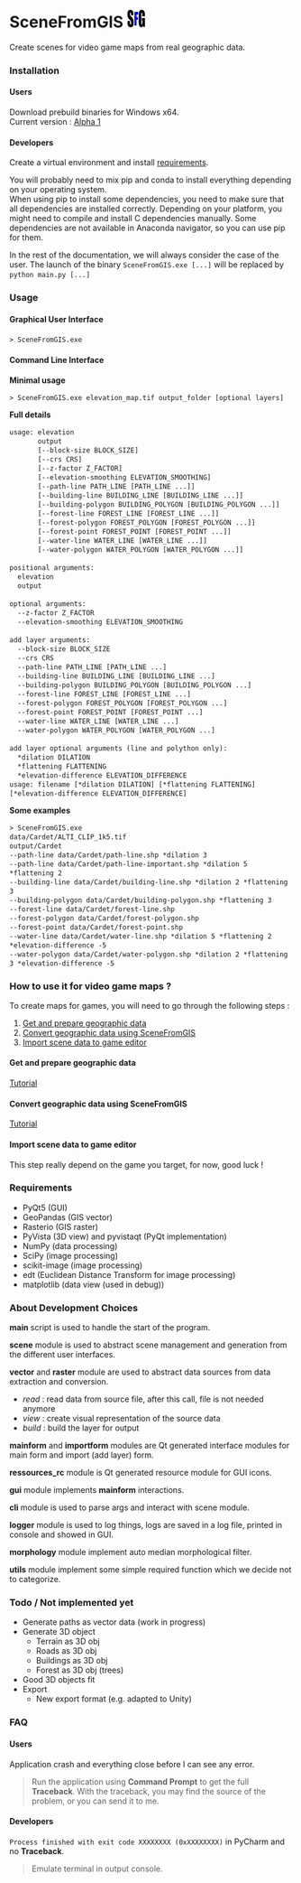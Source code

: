 # SceneFromGIS <img src="SfGicon.png" height="32">

Create scenes for video game maps from real geographic data.


### Installation
#### Users
Download prebuild binaries for Windows x64.  
Current version : 
[Alpha 1](https://mega.nz/file/2boFkIoS#UjOyj_9bzGoYU5mm9uPliZqP9tSONVScmpnghK4FtKE)

#### Developers
Create a virtual environment and install [requirements](#Requirements).

You will probably need to mix pip and conda to install everything depending on
your operating system.  
When using pip to install some dependencies, you need to make sure that all
dependencies are installed correctly.
Depending on your platform, you might need to compile and install
C dependencies manually.
Some dependencies are not available in Anaconda navigator,
so you can use pip for them.

In the rest of the documentation, we will always consider the case of the user.
The launch of the binary `SceneFromGIS.exe [...]` will be replaced by `python main.py [...]`


### Usage
#### Graphical User Interface
`> SceneFromGIS.exe`


#### Command Line Interface
**Minimal usage**
```
> SceneFromGIS.exe elevation_map.tif output_folder [optional layers]
```

**Full details**
```
usage: elevation
       output
       [--block-size BLOCK_SIZE]
       [--crs CRS]
       [--z-factor Z_FACTOR]
       [--elevation-smoothing ELEVATION_SMOOTHING]
       [--path-line PATH_LINE [PATH_LINE ...]]
       [--building-line BUILDING_LINE [BUILDING_LINE ...]]
       [--building-polygon BUILDING_POLYGON [BUILDING_POLYGON ...]]
       [--forest-line FOREST_LINE [FOREST_LINE ...]]
       [--forest-polygon FOREST_POLYGON [FOREST_POLYGON ...]]
       [--forest-point FOREST_POINT [FOREST_POINT ...]]
       [--water-line WATER_LINE [WATER_LINE ...]]
       [--water-polygon WATER_POLYGON [WATER_POLYGON ...]]

positional arguments:
  elevation
  output

optional arguments:
  --z-factor Z_FACTOR
  --elevation-smoothing ELEVATION_SMOOTHING
  
add layer arguments:
  --block-size BLOCK_SIZE
  --crs CRS
  --path-line PATH_LINE [PATH_LINE ...]
  --building-line BUILDING_LINE [BUILDING_LINE ...]
  --building-polygon BUILDING_POLYGON [BUILDING_POLYGON ...]
  --forest-line FOREST_LINE [FOREST_LINE ...]
  --forest-polygon FOREST_POLYGON [FOREST_POLYGON ...]
  --forest-point FOREST_POINT [FOREST_POINT ...]
  --water-line WATER_LINE [WATER_LINE ...]
  --water-polygon WATER_POLYGON [WATER_POLYGON ...]

add layer optional arguments (line and polython only):
  *dilation DILATION
  *flattening FLATTENING
  *elevation-difference ELEVATION_DIFFERENCE
usage: filename [*dilation DILATION] [*flattening FLATTENING] [*elevation-difference ELEVATION_DIFFERENCE]
```

**Some examples**
```
> SceneFromGIS.exe
data/Cardet/ALTI_CLIP_1k5.tif
output/Cardet
--path-line data/Cardet/path-line.shp *dilation 3
--path-line data/Cardet/path-line-important.shp *dilation 5 *flattening 2
--building-line data/Cardet/building-line.shp *dilation 2 *flattening 3
--building-polygon data/Cardet/building-polygon.shp *flattening 3
--forest-line data/Cardet/forest-line.shp
--forest-polygon data/Cardet/forest-polygon.shp
--forest-point data/Cardet/forest-point.shp
--water-line data/Cardet/water-line.shp *dilation 5 *flattening 2 *elevation-difference -5
--water-polygon data/Cardet/water-polygon.shp *dilation 2 *flattening 3 *elevation-difference -5
```


### How to use it for video game maps ?
To create maps for games, you will need to go through the following steps :
1. [Get and prepare geographic data](#get-and-prepare-geographic-data)
3. [Convert geographic data using SceneFromGIS](#convert-geographic-data-using-SceneFromGIS)
4. [Import scene data to game editor](#import-scene-data-to-game-editor)

#### Get and prepare geographic data
[Tutorial](https://docs.google.com/document/d/1kLQgOUDipBHRCMN29pi7MnWtXafHJXnVJtyrRn5T8X4)

#### Convert geographic data using SceneFromGIS
[Tutorial](https://docs.google.com/document/d/1BkWSHitI2b5kh3-Jq66k5U5bj9eadZvMU_zNiOZynt4)

#### Import scene data to game editor
This step really depend on the game you target, for now, good luck !


### Requirements
* PyQt5 (GUI)
* GeoPandas (GIS vector)
* Rasterio (GIS raster)
* PyVista (3D view) and pyvistaqt (PyQt implementation)
* NumPy (data processing)
* SciPy (image processing)
* scikit-image (image processing)
* edt (Euclidean Distance Transform for image processing)
* matplotlib (data view (used in debug))


### About Development Choices
**main** script is used to handle the start of the program.

**scene** module is used to abstract scene management and generation from 
the different user interfaces.

**vector** and **raster** module are used to abstract data sources from data
extraction and conversion.
* *read* : read data from source file, after this call, file is not needed anymore
* *view* : create visual representation of the source data
* *build* : build the layer for output

**mainform** and **importform** modules are Qt generated interface modules for
main form and import (add layer) form.

**ressources_rc** module is Qt generated resource module for GUI icons.

**gui** module implements **mainform** interactions.

**cli** module is used to parse args and interact with scene module.

**logger** module is used to log things, logs are saved in a log file, printed
in console and showed in GUI.

**morphology** module implement auto median morphological filter.

**utils** module implement some simple required function which we decide not to categorize.


### Todo / Not implemented yet
* Generate paths as vector data (work in progress)
* Generate 3D object
  * Terrain as 3D obj
  * Roads as 3D obj
  * Buildings as 3D obj
  * Forest as 3D obj (trees)
* Good 3D objects fit
* Export
  * New export format (e.g. adapted to Unity)

### FAQ
#### Users
Application crash and everything close before I can see any error.
> Run the application using **Command Prompt** to get the full **Traceback**.
With the traceback, you may find the source of the problem, or you can send it to me.

#### Developers
`Process finished with exit code XXXXXXXX (0xXXXXXXXX)` in PyCharm and no **Traceback**.  
> Emulate terminal in output console.

